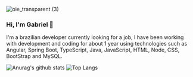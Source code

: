![oie_transparent (3)](https://i.imgur.com/ATMTD6z.png)

### Hi, I'm Gabriel 👋
I'm a brazilian developer currently looking for a job, I have been working with development and coding for about 1 year using technologies such as Angular, Spring Boot, TypeScript, Java, JavaScript, HTML, Node, CSS, BootStrap and MySQL.
<!--
**gabrieloliveiradev/gabrieloliveiradev** is a ✨ _special_ ✨ repository because its `README.md` (this file) appears on your GitHub profile.

Here are some ideas to get you started:

- 🔭 I’m currently working on ...
- 🌱 I’m currently learning ...
- 👯 I’m looking to collaborate on ...
- 🤔 I’m looking for help with ...
- 💬 Ask me about ...
- 📫 How to reach me: ...
- 😄 Pronouns: ...
- ⚡ Fun fact: ...
-->

![Anurag's github stats](https://github-readme-stats.vercel.app/api?username=gabrieloliveiradev&show_icons=true&theme=dracula&layout=compact)
![Top Langs](https://github-readme-stats.vercel.app/api/top-langs/?username=gabrieloliveiradev&layout=compact&theme=dracula)
